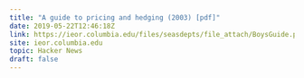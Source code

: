 ```yaml
---
title: "A guide to pricing and hedging (2003) [pdf]"
date: 2019-05-22T12:46:18Z
link: https://ieor.columbia.edu/files/seasdepts/file_attach/BoysGuide.pdf?utm_medium=RSS&utm_source=hune
site: ieor.columbia.edu
topic: Hacker News
draft: false
---
```

